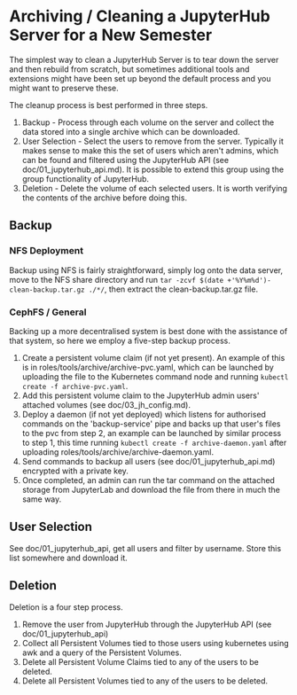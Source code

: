 # Archiving / Cleaning a JupyterHub Server for a New Semester
The simplest way to clean a JupyterHub Server is to tear down the server and
then rebuild from scratch, but sometimes additional tools and extensions might
have been set up beyond the default process and you might want to preserve
these.

The cleanup process is best performed in three steps.

1. Backup - Process through each volume on the server and collect the data
  stored into a single archive which can be downloaded.
2. User Selection - Select the users to remove from the server. Typically it
  makes sense to make this the set of users which aren't admins, which can be
  found and filtered using the JupyterHub API (see doc/01_jupyterhub_api.md). It
  is possible to extend this group using the group functionality of JupyterHub.
3. Deletion - Delete the volume of each selected users. It is worth verifying
  the contents of the archive before doing this.

## Backup
### NFS Deployment
Backup using NFS is fairly straightforward, simply log onto the data server,
move to the NFS share directory and run
`tar -zcvf $(date +'%Y%m%d')-clean-backup.tar.gz ./*/`, then extract the
clean-backup.tar.gz file.

### CephFS / General
Backing up a more decentralised system is best done with the assistance of that
system, so here we employ a five-step backup process.

1. Create a persistent volume claim (if not yet present). An example of this is
  in roles/tools/archive/archive-pvc.yaml, which can be launched by uploading
  the file to the Kubernetes command node and running
  `kubectl create -f archive-pvc.yaml`.
2. Add this persistent volume claim to the JupyterHub admin users' attached
  volumes (see doc/03_jh_config.md).
3. Deploy a daemon (if not yet deployed) which listens for authorised commands
  on the 'backup-service' pipe and backs up that user's files to the pvc from
  step 2, an example can be launched by similar process to step 1, this time
  running `kubectl create -f archive-daemon.yaml` after uploading
  roles/tools/archive/archive-daemon.yaml.
4. Send commands to backup all users (see doc/01_jupyterhub_api.md) encrypted
  with a private key.
5. Once completed, an admin can run the tar command on the attached storage from
  JupyterLab and download the file from there in much the same way.

## User Selection
See doc/01_jupyterhub_api, get all users and filter by username. Store this list
somewhere and download it.

## Deletion
Deletion is a four step process.

1. Remove the user from JupyterHub through the JupyterHub API (see
  doc/01_jupyterhub_api)
2. Collect all Persistent Volumes tied to those users using kubernetes using
  awk and a query of the Persistent Volumes.
3. Delete all Persistent Volume Claims tied to any of the users to be deleted.
4. Delete all Persistent Volumes tied to any of the users to be deleted.

